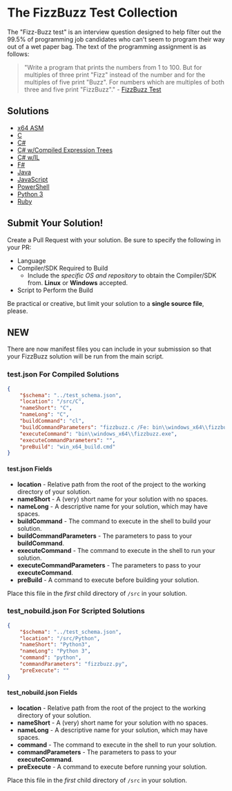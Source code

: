 # The FizzBuzz Test Collection

The "Fizz-Buzz test" is an interview question designed to help filter out the 99.5% of programming job candidates who can't seem to program their way out of a wet paper bag. The text of the programming assignment is as follows: 

> "Write a program that prints the numbers from 1 to 100. But for multiples of three print "Fizz" instead of the number and for the multiples of five print "Buzz". For numbers which are multiples of both three and five print "FizzBuzz"." - [FizzBuzz Test](http://wiki.c2.com/?FizzBuzzTest)

## Solutions

* [x64 ASM](src/ASM/x64)
* [C](src/C)
* [C#](src/CSharp)
* [C# w/Compiled Expression Trees](src/CSharpExpressions)
* [C# w/IL](src/CSharpIL)
* [F#](src/FSharp)
* [Java](src/Java)
* [JavaScript](src/JavaScript)
* [PowerShell](src/PowerShell)
* [Python 3](src/Python)
* [Ruby](src/Ruby)

## Submit Your Solution!

Create a Pull Request with your solution.  Be sure to specify the following in your PR:

* Language
* Compiler/SDK Required to Build    
  * Include the _specific OS and repository_ to obtain the Compiler/SDK from.  **Linux** or **Windows** accepted.
* Script to Perform the Build

Be practical or creative, but limit your solution to a **single source file**, please.

## NEW

There are now manifest files you can include in your submission so that your FizzBuzz solution will be run from the main script.

### test.json For Compiled Solutions

```json
{
    "$schema": "../test_schema.json",
    "location": "/src/C",
    "nameShort": "C",
    "nameLong": "C",
    "buildCommand": "cl",
    "buildCommandParameters": "fizzbuzz.c /Fe: bin\\windows_x64\\fizzbuzz.exe",
    "executeCommand": "bin\\windows_x64\\fizzbuzz.exe",
    "executeCommandParameters": "",
    "preBuild": "win_x64_build.cmd"
}
```

#### test.json Fields

* __location__ - Relative path from the root of the project to the working directory of your solution.
* __nameShort__ - A (very) short name for your solution with no spaces.
* __nameLong__ - A descriptive name for your solution, which may have spaces.
* __buildCommand__ - The command to execute in the shell to build your solution.
* __buildCommandParameters__ - The parameters to pass to your __buildCommand__.
* __executeCommand__ - The command to execute in the shell to run your solution.
* __executeCommandParameters__ - The parameters to pass to your __executeCommand__.
* __preBuild__ - A command to execute before building your solution.

Place this file in the _first_ child directory of `/src` in your solution.

### test_nobuild.json For Scripted Solutions

```json
{
    "$schema": "../test_schema.json",
    "location": "/src/Python",
    "nameShort": "Python3",
    "nameLong": "Python 3",
    "command": "python",
    "commandParameters": "fizzbuzz.py",
    "preExecute": ""
}
```

#### test_nobuild.json Fields

* __location__ - Relative path from the root of the project to the working directory of your solution.
* __nameShort__ - A (very) short name for your solution with no spaces.
* __nameLong__ - A descriptive name for your solution, which may have spaces.
* __command__ - The command to execute in the shell to run your solution.
* __commandParameters__ - The parameters to pass to your __executeCommand__.
* __preExecute__ - A command to execute before running your solution.

Place this file in the _first_ child directory of `/src` in your solution.
